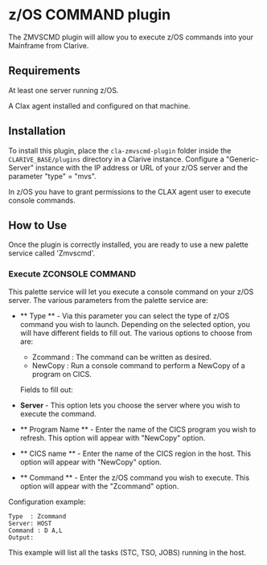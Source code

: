 
# z/OS COMMAND plugin

The ZMVSCMD plugin will allow you to execute z/OS commands into your Mainframe from Clarive.


## Requirements

At least one server running z/OS.

A Clax agent installed and configured on that machine.


## Installation

To install this plugin, place the `cla-zmvscmd-plugin` folder inside the `CLARIVE_BASE/plugins` directory in a Clarive
instance.  Configure a "Generic-Server" instance with the IP address or URL of your z/OS server and  the parameter
"type" = "mvs".

In z/OS you have to grant permissions to the CLAX agent user to execute console commands. 


## How to Use

Once the plugin is correctly installed, you are ready to use a new palette service called 'Zmvscmd'.


### Execute ZCONSOLE COMMAND

This palette service will let you execute a console command on your z/OS server. The various parameters from the
palette service are:

- ** Type ** - Via this parameter you can select the type of z/OS command you wish to launch. Depending on the selected
  option, you will have different fields to fill out. The various options to choose from are:
    - Zcommand : The command can be written as desired.  
    - NewCopy :  Run a console command to perform a NewCopy of a program on CICS.

    Fields to fill out:
- **Server** -  This option lets you choose the server where you wish to execute the command.
- ** Program Name ** - Enter the name of the CICS program you wish to refresh. This option will appear with "NewCopy"
  option.
- ** CICS name ** - Enter the name of the CICS region in the host. This option will appear with "NewCopy" option.
- ** Command ** - Enter the z/OS command you wish to execute. This option will appear with the "Zcommand" option.


Configuration example:

    Type  : Zcommand
    Server: HOST
    Command : D A,L    
    Output: 

This example will list all the tasks (STC, TSO, JOBS) running in the host.

